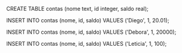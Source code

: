 CREATE TABLE contas (nome text, id integer, saldo real);

INSERT INTO contas (nome, id, saldo) VALUES ('Diego', 1, 20.01);

INSERT INTO contas (nome, id, saldo) VALUES ('Debora', 1, 20000);

INSERT INTO contas (nome, id, saldo) VALUES ('Leticia', 1, 100);
